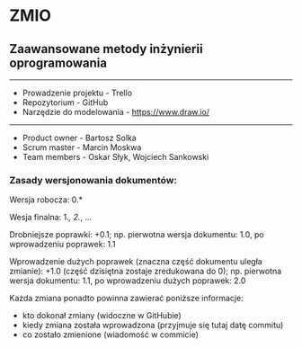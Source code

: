# ZMIO
## Zaawansowane metody inżynierii oprogramowania

---

- Prowadzenie projektu - Trello
- Repozytorium - GitHub
- Narzędzie do modelowania - https://www.draw.io/
---

- Product owner - Bartosz Solka
- Scrum master - Marcin Moskwa
- Team members - Oskar Słyk, Wojciech Sankowski 

### Zasady wersjonowania dokumentów:

Wersja robocza: 0.*

Wesja finalna: 1.*, 2.*, ...

Drobniejsze poprawki: +0.1; np. pierwotna wersja dokumentu: 1.0, po wprowadzeniu poprawek: 1.1

Wprowadzenie dużych poprawek (znaczna część dokumentu uległa zmianie): +1.0 (część dzisiętna zostaje zredukowana do 0); np. pierwotna wersja dokumentu: 1.1, po wprowadzeniu dużych poprawek: 2.0

Każda zmiana ponadto powinna zawierać poniższe informacje:
- kto dokonał zmiany (widoczne w GitHubie)
- kiedy zmiana została wprowadzona (przyjmuje się tutaj datę commitu) 
- co zostało zmienione (wiadomość w commicie)


